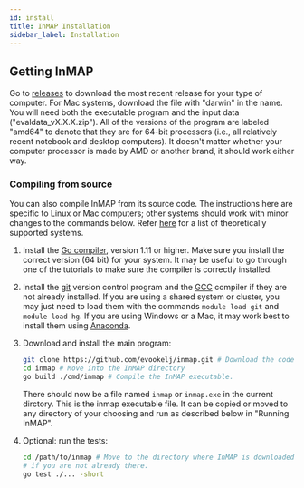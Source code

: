 ```yaml
---
id: install
title: InMAP Installation
sidebar_label: Installation
---
```


## Getting InMAP

Go to [releases](https://github.com/evookelj/inmap/releases) to download the most recent release for your type of computer. For Mac systems, download the file with "darwin" in the name. You will need both the executable program and the input data ("evaldata_vX.X.X.zip"). All of the versions of the program are labeled "amd64" to denote that they are for 64-bit processors (i.e., all relatively recent notebook and desktop computers). It doesn't matter whether your computer processor is made by AMD or another brand, it should work either way.

### Compiling from source

You can also compile InMAP from its source code. The instructions here are specific to Linux or Mac computers; other systems should work with minor changes to the commands below. Refer [here](http://golang.org/doc/install#requirements) for a list of theoretically supported systems.

1. Install the [Go compiler](http://golang.org/doc/install), version 1.11 or higher. Make sure you install the correct version (64 bit) for your system. It may be useful to go through one of the tutorials to make sure the compiler is correctly installed.

3. Install the [git](http://git-scm.com/) version control program and the [GCC](https://gcc.gnu.org/) compiler if they are not already installed. If you are using a shared system or cluster, you may just need to load them with the commands `module load git` and `module load hg`. If you are using Windows or a Mac, it may work best to install them using [Anaconda](https://anaconda.org/).

4. Download and install the main program:

	``` bash
	git clone https://github.com/evookelj/inmap.git # Download the code.
	cd inmap # Move into the InMAP directory
	go build ./cmd/inmap # Compile the InMAP executable.
	```

	There should now be a file named `inmap` or `inmap.exe` in the current dirctory. This is the inmap executable file. It can be copied or moved to any directory of your choosing and run as described below in "Running InMAP".

5. Optional: run the tests:

	``` bash
	cd /path/to/inmap # Move to the directory where InMAP is downloaded,
	# if you are not already there.
	go test ./... -short
	```
